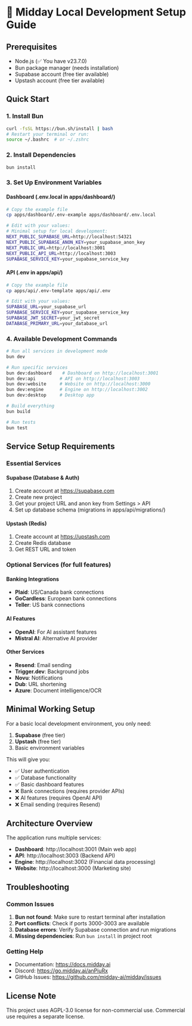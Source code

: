 # 🚀 Midday Local Development Setup Guide

## Prerequisites

- Node.js (✅ You have v23.7.0)
- Bun package manager (needs installation)
- Supabase account (free tier available)
- Upstash account (free tier available)

## Quick Start

### 1. Install Bun
```bash
curl -fsSL https://bun.sh/install | bash
# Restart your terminal or run:
source ~/.bashrc  # or ~/.zshrc
```

### 2. Install Dependencies
```bash
bun install
```

### 3. Set Up Environment Variables

#### Dashboard (.env.local in apps/dashboard/)
```bash
# Copy the example file
cp apps/dashboard/.env-example apps/dashboard/.env.local

# Edit with your values:
# Minimal setup for local development:
NEXT_PUBLIC_SUPABASE_URL=http://localhost:54321
NEXT_PUBLIC_SUPABASE_ANON_KEY=your_supabase_anon_key
NEXT_PUBLIC_URL=http://localhost:3001
NEXT_PUBLIC_API_URL=http://localhost:3003
SUPABASE_SERVICE_KEY=your_supabase_service_key
```

#### API (.env in apps/api/)
```bash
# Copy the example file
cp apps/api/.env-template apps/api/.env

# Edit with your values:
SUPABASE_URL=your_supabase_url
SUPABASE_SERVICE_KEY=your_supabase_service_key
SUPABASE_JWT_SECRET=your_jwt_secret
DATABASE_PRIMARY_URL=your_database_url
```

### 4. Available Development Commands

```bash
# Run all services in development mode
bun dev

# Run specific services
bun dev:dashboard    # Dashboard on http://localhost:3001
bun dev:api         # API on http://localhost:3003
bun dev:website     # Website on http://localhost:3000
bun dev:engine      # Engine on http://localhost:3002
bun dev:desktop     # Desktop app

# Build everything
bun build

# Run tests
bun test
```

## Service Setup Requirements

### Essential Services

#### Supabase (Database & Auth)
1. Create account at https://supabase.com
2. Create new project
3. Get your project URL and anon key from Settings > API
4. Set up database schema (migrations in apps/api/migrations/)

#### Upstash (Redis)
1. Create account at https://upstash.com
2. Create Redis database
3. Get REST URL and token

### Optional Services (for full features)

#### Banking Integrations
- **Plaid**: US/Canada bank connections
- **GoCardless**: European bank connections  
- **Teller**: US bank connections

#### AI Features
- **OpenAI**: For AI assistant features
- **Mistral AI**: Alternative AI provider

#### Other Services
- **Resend**: Email sending
- **Trigger.dev**: Background jobs
- **Novu**: Notifications
- **Dub**: URL shortening
- **Azure**: Document intelligence/OCR

## Minimal Working Setup

For a basic local development environment, you only need:

1. **Supabase** (free tier)
2. **Upstash** (free tier) 
3. Basic environment variables

This will give you:
- ✅ User authentication
- ✅ Database functionality
- ✅ Basic dashboard features
- ❌ Bank connections (requires provider APIs)
- ❌ AI features (requires OpenAI API)
- ❌ Email sending (requires Resend)

## Architecture Overview

The application runs multiple services:
- **Dashboard**: http://localhost:3001 (Main web app)
- **API**: http://localhost:3003 (Backend API)
- **Engine**: http://localhost:3002 (Financial data processing)
- **Website**: http://localhost:3000 (Marketing site)

## Troubleshooting

### Common Issues
1. **Bun not found**: Make sure to restart terminal after installation
2. **Port conflicts**: Check if ports 3000-3003 are available
3. **Database errors**: Verify Supabase connection and run migrations
4. **Missing dependencies**: Run `bun install` in project root

### Getting Help
- Documentation: https://docs.midday.ai
- Discord: https://go.midday.ai/anPiuRx
- GitHub Issues: https://github.com/midday-ai/midday/issues

## License Note
This project uses AGPL-3.0 license for non-commercial use. Commercial use requires a separate license.

